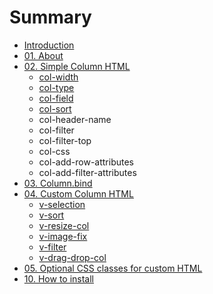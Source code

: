 # Summary

* [Introduction](README.md)
* [01. About](chap01/README.md)
* [02. Simple Column HTML](chap02/README.md)
   * [col-width](chap02/col-width.md)
   * [col-type](chap02/col-type.md)
   * [col-field](chap02/col-field.md)
   * [col-sort](chap02/col-sort.md)
   * col-header-name
   * col-filter
   * col-filter-top
   * col-css
   * col-add-row-attributes
   * col-add-filter-attributes
* [03. Column.bind](chap03/README.md)
* [04. Custom Column HTML](chap04/README.md)
   * [v-selection](chap04/v-selection.md)
   * [v-sort](chap04/v-sort.md)
   * [v-resize-col](chap04/v-resize-col.md)
   * [v-image-fix](chap04/v-image-fix.md)
   * [v-filter](chap04/v-filter.md)
   * [v-drag-drop-col](chap04/v-drag-drop-col.md)
* [05. Optional CSS classes for custom HTML](chap05/README.md)
* [10. How to install](chap10/README.md)

